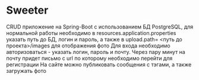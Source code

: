 # Sweeter
CRUD приложение на Spring-Boot с использованием БД PostgreSQL, для нормальной работы необходимо в resources.application.properties указать путь до БД, логин и пароль, а также в upload.path= &lt;путь до проекта>/images для отображения фото
Для входа необходимо авторизоваться - указать логин, пароль и почту. Через пару минут на почту придет письмо с url по которому необходимо перейти для регистрации
На сайте можно публиковать сообщения с тэгами, а также загружать фото
